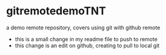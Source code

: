 # gitremotedemoTNT
a demo remote repository, covers using git with github remote
- this is a small change in my readme file to push to remote
- this change is an edit on github, creating to pull to local git

